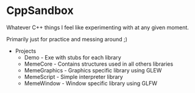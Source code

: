 # CppSandbox
Whatever C++ things I feel like experimenting with at any given moment.

Primarily just for practice and messing around ;)

- Projects
	- Demo
    		- Exe with stubs for each library
  	- MemeCore
    		- Contains structures used in all others libraries
  	- MemeGraphics
    		- Graphics specific library using GLEW
  	- MemeScript
    		- Simple interpreter library
  	- MemeWindow
    		- Window specific library using GLFW
